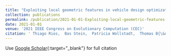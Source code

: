 ```yaml
---
title: "Exploiting local geometric features in vehicle design optimization with 3D point cloud autoencoders"
collection: publications
permalink: /publication/2021-01-01-Exploiting-local-geometric-features-in-vehicle-design-optimization-with-3D-point-cloud-autoencoders
date: 2021-01-01
venue: '2021 IEEE Congress on Evolutionary Computation (CEC)'
citation: ' Thiago Rios,  Bas Stein,  Patricia Wollstadt,  Thomas B{\&quot;a}ck,  Bernhard Sendhoff,  Stefan Menzel, &quot;Exploiting local geometric features in vehicle design optimization with 3D point cloud autoencoders.&quot; 2021 IEEE Congress on Evolutionary Computation (CEC), 2021.'
---
```

Use [Google Scholar](https://scholar.google.com/scholar?q=Exploiting+local+geometric+features+in+vehicle+design+optimization+with+3D+point+cloud+autoencoders){:target="_blank"} for full citation